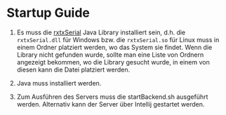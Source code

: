# Startup Guide

1. Es muss die [rxtxSerial](http://fizzed.com/oss/rxtx-for-java) Java Library
installiert sein, d.h. die `rxtxSerial.dll` für Windows
bzw. die `rxtxSerial.so` für Linux muss in einem Ordner platziert werden,
wo das System sie findet.
Wenn die Library nicht gefunden wurde, sollte man eine Liste
von Ordnern angezeigt bekommen, wo die Library gesucht wurde, in einem von diesen kann die Datei
platziert werden.

2. Java muss installiert werden.

3. Zum Ausführen des Servers muss die startBackend.sh ausgeführt werden.
Alternativ kann der Server über Intellij gestartet werden.

